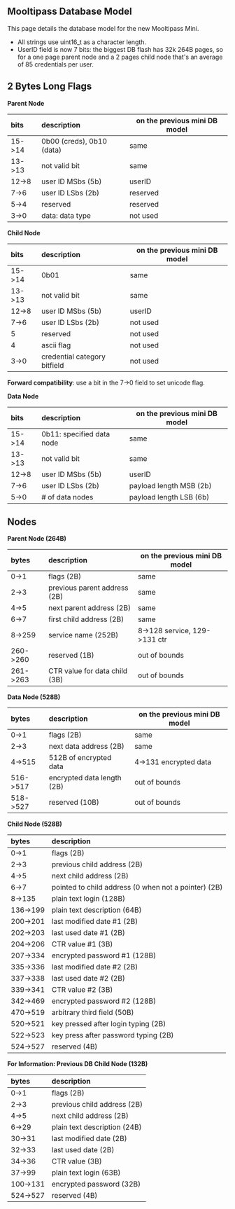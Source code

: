 ## [](#header-1) Mooltipass Database Model
This page details the database model for the new Mooltipass Mini.  
- All strings use uint16_t as a character length.  
- UserID field is now 7 bits: the biggest DB flash has 32k 264B pages, so for a one page parent node and a 2 pages child node that's an average of 85 credentials per user.  
   
## [](#header-2) 2 Bytes Long Flags

**Parent Node**

| bits | description | on the previous mini DB model |
|:-----|:------------|-------------------------------|
| 15->14 | 0b00 (creds), 0b10 (data) | same |
| 13->13 | not valid bit | same |
| 12->8 | user ID MSbs (5b) | userID |
| 7->6 | user ID LSbs (2b) | reserved |
| 5->4 | reserved | reserved |
| 3->0 | data: data type | not used |

**Child Node**

| bits | description | on the previous mini DB model |
|:-----|:------------|-------------------------------|
| 15->14 | 0b01 | same |
| 13->13 | not valid bit | same |
| 12->8 | user ID MSbs (5b) | userID |
| 7->6 | user ID LSbs (2b) | not used |
| 5 | reserved | not used |
| 4 | ascii flag | not used |
| 3->0 | credential category bitfield | not used |

**Forward compatibility**: use a bit in the 7->0 field to set unicode flag.  

**Data Node**

| bits | description | on the previous mini DB model |
|:-----|:------------|-------------------------------|
| 15->14 | 0b11: specified data node | same |
| 13->13 | not valid bit | same |
| 12->8 | user ID MSbs (5b) | userID |
| 7->6 | user ID LSbs (2b) | payload length MSB (2b) |
| 5->0 | # of data nodes | payload length LSB (6b) |

## [](#header-2) Nodes

**Parent Node (264B)**

| bytes | description | on the previous mini DB model |
|:------|:------------|-------------------------------|
| 0->1 | flags (2B) | same |
| 2->3 | previous parent address (2B) | same |
| 4->5 | next parent address (2B) | same |
| 6->7 | first child address (2B) | same |
| 8->259 | service name (252B) | 8->128 service, 129->131 ctr |
| 260->260 | reserved (1B) | out of bounds |
| 261->263 | CTR value for data child (3B) | out of bounds |

**Data Node (528B)**

| bytes | description | on the previous mini DB model |
|:------|:------------|-------------------------------|
| 0->1 | flags (2B) | same |
| 2->3 | next data address (2B) | same |
| 4->515 | 512B of encrypted data | 4->131 encrypted data |
| 516->517 | encrypted data length (2B) | out of bounds |
| 518->527 | reserved (10B) | out of bounds |

**Child Node (528B)**

| bytes | description |
|:------|:------------|
| 0->1 | flags (2B) |
| 2->3 | previous child address (2B) |
| 4->5 | next child address (2B) |
| 6->7 | pointed to child address (0 when not a pointer) (2B) |
| 8->135 | plain text login (128B) |
| 136->199 | plain text description (64B) |
| 200->201 | last modified date #1 (2B) |
| 202->203 | last used date #1 (2B) |
| 204->206 | CTR value #1 (3B) |
| 207->334 | encrypted password #1 (128B) |
| 335->336 | last modified date #2 (2B) |
| 337->338 | last used date #2 (2B) |
| 339->341 | CTR value #2 (3B) |
| 342->469 | encrypted password #2 (128B) |
| 470->519 | arbitrary third field (50B) |
| 520->521 | key pressed after login typing (2B) |
| 522->523 | key press after password typing (2B) |
| 524->527 | reserved (4B) |

**For Information: Previous DB Child Node (132B)**

| bytes | description |
|:------|:------------|
| 0->1 | flags (2B) |
| 2->3 | previous child address (2B) |
| 4->5 | next child address (2B) |
| 6->29 | plain text description (24B) |
| 30->31 | last modified date (2B) |
| 32->33 | last used date (2B) |
| 34->36 | CTR value (3B) |
| 37->99 | plain text login (63B) |
| 100->131 | encrypted password (32B) |
| 524->527 | reserved (4B) |
